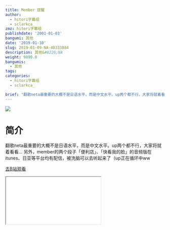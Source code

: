 ```yaml
---
title: Member 提醒
author:
  - hitori字幕组
  - sclarkca_
zmz: hitori字幕组
publishdate: '2001-01-03'
bangumi: 其他
date: '2019-01-10'
slug: 2019-01-09-NA-40333884
description: 其他&#8226;NA
weight: 9890.0
bangumis:
  - 其他
tags:
categories:
  - hitori字幕组
  - sclarkca_

brief: "翻歌neta最重要的大概不是日语水平，而是中文水平。up两个都不行，大家将就着看看… 另外，member的两个段子「便利店」、「快看我的脸」的音频版在itunes、日亚等平台均有配信，被洗脑可以去听起来了（up正在循环中ww"
---
```

![](https://i.imgur.com/Vp6beKe.jpg)
# 简介  
翻歌neta最重要的大概不是日语水平，而是中文水平。up两个都不行，大家将就着看看…
另外，member的两个段子「便利店」、「快看我的脸」的音频版在itunes、日亚等平台均有配信，被洗脑可以去听起来了（up正在循环中ww  

[去B站观看](https://www.bilibili.com/video/av40333884/)
<div class ="resp-container"><iframe class="testiframe" src="//player.bilibili.com/player.html?aid=40333884"", scrolling="no", allowfullscreen="true" > </iframe></div> 
